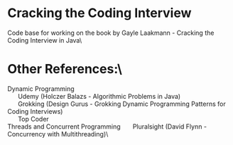 # Cracking the Coding Interview
Code base for working on the book by Gayle Laakmann - Cracking the Coding Interview in Java\
# Other References:\
Dynamic Programming \
&nbsp;&nbsp;&nbsp;&nbsp;&nbsp;&nbsp;Udemy (Holczer Balazs - Algorithmic Problems in Java)\
&nbsp;&nbsp;&nbsp;&nbsp;&nbsp;&nbsp;Grokking (Design Gurus - Grokking Dynamic Programming Patterns for Coding Interviews)\
&nbsp;&nbsp;&nbsp;&nbsp;&nbsp;&nbsp;Top Coder\
Threads and Concurrent Programming
&nbsp;&nbsp;&nbsp;&nbsp;&nbsp;&nbsp;Pluralsight (David Flynn - Concurrency with Multithreading)\
